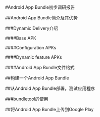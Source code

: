 #Android App Bundle初步调研报告

##Android App Bundle简介及其优势

###Dynamic Delivery介绍

####Base APK

####Configuration APKs

####Dynamic feature APKs

####Android App Bundle文件格式



##构建一个Android App Bundle



##从Android App Bundle部署，测试应用程序

###bundletool的使用





##将Android App Bundle上传到Google Play


